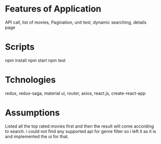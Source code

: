 # Features of Application
API call, list of movies, Pagination, unit test, dynamic searching, details page

# Scripts

npm install
npm start
npm test

# Tchnologies
redux, redux-saga, material ui, router, axios, react.js, create-react-app

# Assumptions
Listed all the top rated movies first and then the result will come according to search. i could not find any supported api for genre filter so i left it as it is and implemented the ui for that.
